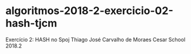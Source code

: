 # algoritmos-2018-2-exercicio-02-hash-tjcm
Exercício 2: HASH no Spoj
Thiago José Carvalho de Moraes
Cesar School 2018.2